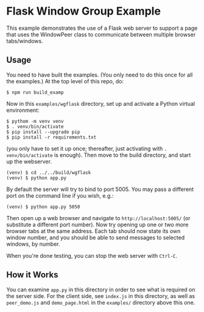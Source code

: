 # Flask Window Group Example

This example demonstrates the use of a Flask web server to support a page that uses the WindowPeer class
to communicate between multiple browser tabs/windows.

## Usage

You need to have built the examples. (You only need to do this once for all the examples.)
At the top level of this repo, do:

    $ npm run build_examp

Now in this `examples/wgflask` directory, set up and activate a Python virtual environment:

    $ pythom -m venv venv
    $ . venv/bin/activate
    $ pip install --upgrade pip
    $ pip install -r requirements.txt

(you only have to set it up once; thereafter, just activating with `. venv/bin/activate` is enough).
Then move to the build directory, and start up the webserver.

    (venv) $ cd ../../build/wgflask
    (venv) $ python app.py

By default the server will try to bind to port 5005. You may pass a different port on the command
line if you wish, e.g.:

    (venv) $ python app.py 5050

Then open up a web browser and navigate to `http://localhost:5005/` (or substitute a different port number).
Now try opening up one or two more browser tabs at the same address. Each tab should now state its own window
number, and you should be able to send messages to selected windows, by number.

When you're done testing, you can stop the web server with `Ctrl-C`.

## How it Works

You can examine `app.py` in this directory in order to see what is required on the server side.
For the client side, see `index.js` in this directory, as well as `peer_demo.js` and `demo_page.html`
in the `examples/` directory above this one.
